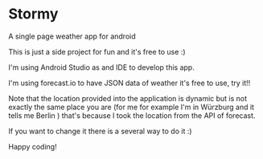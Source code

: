 # Stormy
A single page weather app for android

This is just a side project for fun and it's free to use :)

I'm using Android Studio as and IDE to develop this app.

I'm using forecast.io to have JSON data of weather it's free to use, try it!!

Note that the location provided into the application is dynamic but is not exactly the same place you are (for me for example I'm in Würzburg and it tells me Berlin ) that's because I took the location from the API of forecast.

If you want to change it there is a several way to do it :)


Happy coding!
